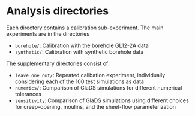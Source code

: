 # Analysis directories

Each directory contains a calibration sub-experiment. The main experiments are in the directories

 - `borehole/`: Calibration with the borehole GL12-2A data
 - `synthetic/`: Calibration with synthetic borehole data

The supplementary directories consist of:

 - `leave_one_out/`: Repeated calibation experiment, individually considering each of the 100 test simulations as data
 - `numerics/`: Comparison of GlaDS simulations for different numerical tolerances
 - `sensitivity`: Comparison of GlaDS simulations using different choices for creep-opening, moulins, and the sheet-flow parameterization
